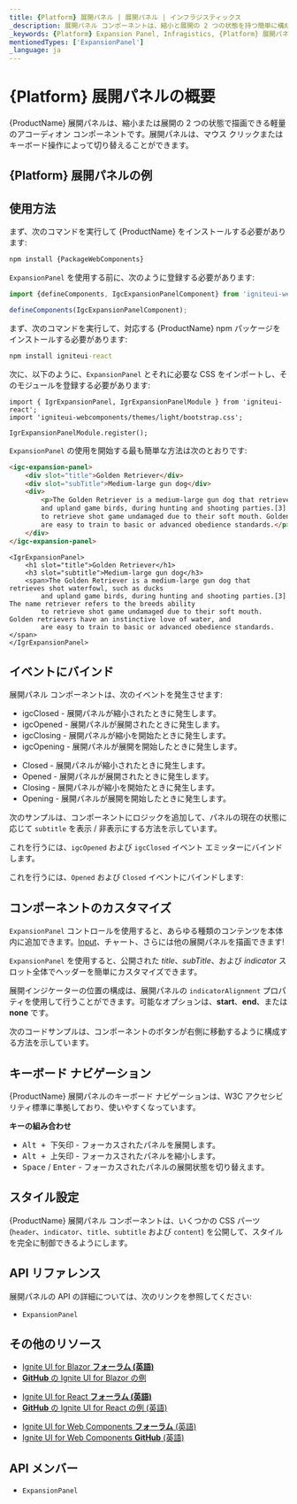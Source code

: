 ```yaml
---
title: {Platform} 展開パネル | 展開パネル | インフラジスティックス
_description: 展開パネル コンポーネントは、縮小と展開の 2 つの状態を持つ簡単に構成可能な展開可能なコンポーネントを提供します。
_keywords: {Platform} Expansion Panel, Infragistics, {Platform} 展開パネル, {ProductName}, インフラジスティックス
mentionedTypes: ['ExpansionPanel']
_language: ja
---
```


# {Platform} 展開パネルの概要
{ProductName} 展開パネルは、縮小または展開の 2 つの状態で描画できる軽量のアコーディオン コンポーネントです。展開パネルは、マウス クリックまたはキーボード操作によって切り替えることができます。

## {Platform} 展開パネルの例

<code-view style="height: 320px"
           data-demos-base-url="{environment:dvDemosBaseUrl}"
           iframe-src="{environment:demosBaseUrl}/layouts/expansion-panel-usage"
           alt="{Platform} 展開パネルの例"
           github-src="layouts/expansion-panel/usage">
</code-view>

<div class="divider--half"></div>

## 使用方法

<!-- WebComponents -->
まず、次のコマンドを実行して {ProductName} をインストールする必要があります:

```cmd
npm install {PackageWebComponents}
```

`ExpansionPanel` を使用する前に、次のように登録する必要があります:

```ts
import {defineComponents, IgcExpansionPanelComponent} from 'igniteui-webcomponents';

defineComponents(IgcExpansionPanelComponent);
```

<!-- end: WebComponents -->

<!-- React -->

まず、次のコマンドを実行して、対応する {ProductName} npm パッケージをインストールする必要があります:

```cmd
npm install igniteui-react
```

次に、以下のように、`ExpansionPanel` とそれに必要な CSS をインポートし、そのモジュールを登録する必要があります:

```tsx
import { IgrExpansionPanel, IgrExpansionPanelModule } from 'igniteui-react';
import 'igniteui-webcomponents/themes/light/bootstrap.css';

IgrExpansionPanelModule.register();
```

<!-- end: React -->

`ExpansionPanel` の使用を開始する最も簡単な方法は次のとおりです:

<!-- WebComponents -->
```html
<igc-expansion-panel>
    <div slot="title">Golden Retriever</div>
    <div slot="subTitle">Medium-large gun dog</div>
    <div>
        <p>The Golden Retriever is a medium-large gun dog that retrieves shot waterfowl, such as ducks
        and upland game birds, during hunting and shooting parties.[3] The name "retriever" refers to the breed's ability
        to retrieve shot game undamaged due to their soft mouth. Golden retrievers have an instinctive love of water, and
        are easy to train to basic or advanced obedience standards.</p>
    </div>
</igc-expansion-panel>
```
<!-- end: WebComponents -->

```tsx
<IgrExpansionPanel>
    <h1 slot="title">Golden Retriever</h1>
    <h3 slot="subtitle">Medium-large gun dog</h3>
    <span>The Golden Retriever is a medium-large gun dog that retrieves shot waterfowl, such as ducks
        and upland game birds, during hunting and shooting parties.[3] The name retriever refers to the breeds ability
        to retrieve shot game undamaged due to their soft mouth. Golden retrievers have an instinctive love of water, and
        are easy to train to basic or advanced obedience standards.</span>
</IgrExpansionPanel>
```

## イベントにバインド

展開パネル コンポーネントは、次のイベントを発生させます:

<!-- WebComponents -->

- igcClosed - 展開パネルが縮小されたときに発生します。
- igcOpened - 展開パネルが展開されたときに発生します。
- igcClosing - 展開パネルが縮小を開始たときに発生します。
- igcOpening - 展開パネルが展開を開始したときに発生します。

<!-- end: WebComponents -->

<!-- React -->

- Closed - 展開パネルが縮小されたときに発生します。
- Opened - 展開パネルが展開されたときに発生します。
- Closing - 展開パネルが縮小を開始たときに発生します。
- Opening - 展開パネルが展開を開始したときに発生します。

<!-- end: React -->

次のサンプルは、コンポーネントにロジックを追加して、パネルの現在の状態に応じて `subtitle` を表示 / 非表示にする方法を示しています。

<!-- WebComponents -->

これを行うには、`igcOpened` および `igcClosed` イベント エミッターにバインドします。

<!-- end: WebComponents -->

<!-- React -->

これを行うには、`Opened` および `Closed` イベントにバインドします:

<!-- end: React -->

<code-view style="height: 320px"
           data-demos-base-url="{environment:dvDemosBaseUrl}"
           iframe-src="{environment:demosBaseUrl}/layouts/expansion-panel-properties-and-events"
           alt="{Platform} 展開パネル"
           github-src="layouts/expansion-panel/properties-and-events">
</code-view>

<div class="divider--half"></div>

## コンポーネントのカスタマイズ
`ExpansionPanel` コントロールを使用すると、あらゆる種類のコンテンツを本体内に追加できます。[Input](../inputs/input.md)、チャート、さらには他の展開パネルを描画できます!

`ExpansionPanel` を使用すると、公開された *title*、*subTitle*、および *indicator* スロット全体でヘッダーを簡単にカスタマイズできます。

展開インジケーターの位置の構成は、展開パネルの `indicatorAlignment` プロパティを使用して行うことができます。可能なオプションは、**start**、**end**、または **none** です。

次のコードサンプルは、コンポーネントのボタンが右側に移動するように構成する方法を示しています。

<code-view style="height: 460px"
           data-demos-base-url="{environment:dvDemosBaseUrl}"
           iframe-src="{environment:demosBaseUrl}/layouts/expansion-panel-component-customization"
           alt="{Platform} 展開パネルのカスタマイズ"
           github-src="layouts/expansion-panel/component-customization">
</code-view>

<div class="divider--half"></div>

## キーボード ナビゲーション

{ProductName} 展開パネルのキーボード ナビゲーションは、W3C アクセシビリティ標準に準拠しており、使いやすくなっています。

**キーの組み合わせ**

 - <kbd> Alt + 下矢印</kbd> - フォーカスされたパネルを展開します。
 - <kbd>Alt + 上矢印</kbd> - フォーカスされたパネルを縮小します。
 - <kbd>Space</kbd> / <kbd>Enter</kbd> - フォーカスされたパネルの展開状態を切り替えます。


## スタイル設定

{ProductName} 展開パネル コンポーネントは、いくつかの CSS パーツ (`header`、`indicator`、`title`、`subtitle` および `content`) を公開して、スタイルを完全に制御できるようにします。

<code-view style="height: 480px"
           data-demos-base-url="{environment:dvDemosBaseUrl}"
           iframe-src="{environment:demosBaseUrl}/layouts/expansion-panel-styling"
           alt="{Platform} 展開パネルのスタイル設定"
           github-src="layouts/expansion-panel/styling">
</code-view>

<div class="divider--half"></div>

<!-- WebComponents -->

## API リファレンス

展開パネルの API の詳細については、次のリンクを参照してください:
* `ExpansionPanel`

<!-- end: WebComponents -->

<div class="divider"></div>

## その他のリソース

<!-- Blazor -->

* [Ignite UI for Blazor **フォーラム (英語)**](https://www.infragistics.com/community/forums/f/ignite-ui-for-blazor)
* [**GitHub** の Ignite UI for Blazor の例](https://github.com/IgniteUI/igniteui-blazor-examples)

<!-- end: Blazor -->

<!-- React -->

* [Ignite UI for React **フォーラム (英語)**](https://www.infragistics.com/community/forums/f/ignite-ui-for-react)
* [**GitHub** の Ignite UI for React の例 (英語)](https://github.com/IgniteUI/igniteui-react-examples)

<!-- end: React -->

<!-- WebComponents -->

* [Ignite UI for Web Components **フォーラム** (英語)](https://www.infragistics.com/community/forums/f/ignite-ui-for-web-components)
* [Ignite UI for Web Components **GitHub** (英語)](https://github.com/IgniteUI/igniteui-webcomponents)

<!-- end: WebComponents -->

## API メンバー

 - `ExpansionPanel`